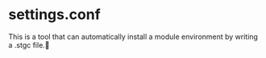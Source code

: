 # settings.conf
This is a tool that can automatically install a module environment by writing a .stgc file.🏢

